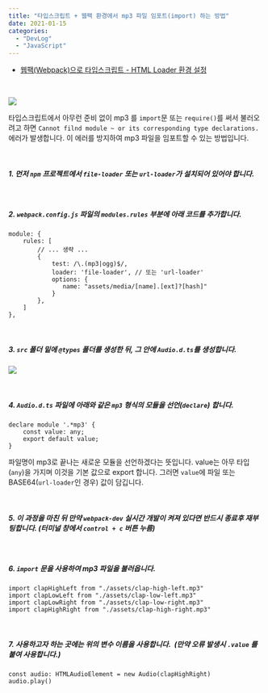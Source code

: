 ```yaml
---
title: "타입스크립트 + 웹팩 환경에서 mp3 파일 임포트(import) 하는 방법"
date: 2021-01-15
categories: 
  - "DevLog"
  - "JavaScript"
---
```


- [웹팩(Webpack)으로 타입스크립트 - HTML Loader 환경 설정](http://yoonbumtae.com/?p=3487)

 

![](./assets/img/wp-content/uploads/2021/01/스크린샷-2021-01-15-오후-7.47.27.png)

타입스크립트에서 아무런 준비 없이 mp3 를 `import`문 또는 `require()`를 써서 불러오려고 하면 `Cannot filnd module ~ or its corresponding type declarations.` 에러가 발생합니다. 이 에러를 방지하여 mp3 파일을 임포트할 수 있는 방법입니다.

 

##### **1\. 먼저 `npm` 프로젝트에서 `file-loader` 또는 `url-loader`가 설치되어 있어야 합니다.**

 

##### **2\. `webpack.config.js` 파일의 `modules.rules` 부분에 아래 코드를 추가합니다.**

```
module: {
    rules: [
        // ... 생략 ...
        {
            test: /\.(mp3|ogg)$/,
            loader: 'file-loader', // 또는 'url-loader'
            options: {
               name: "assets/media/[name].[ext]?[hash]"
            }
        },
    ]
},
```

 

##### **3\. `src` 폴더 밑에 `@types` 폴더를 생성한 뒤, 그 안에 `Audio.d.ts`를 생성합니다.** 

![](./assets/img/wp-content/uploads/2021/01/스크린샷-2021-01-15-오후-7.49.27.png)

 

##### **4\. `Audio.d.ts` 파일에 아래와 같은 `mp3` 형식의 모듈을 선언(`declare`) 합니다.**

```
declare module '.*mp3' {
    const value: any;
    export default value;
}
```

파일명이 mp3로 끝나는 새로운 모듈을 선언하겠다는 뜻입니다. value는 아무 타입(`any`)을 가지며 이것을 기본 값으로 export 합니다. 그러면 `value`에 파일 또는 BASE64(`url-loader`인 경우) 값이 담깁니다.

 

##### **5\. 이 과정을 마친 뒤 만약 `webpack-dev` 실시간 개발이 켜져 있다면 반드시 종료후 재부팅합니다. (터미널 창에서 `control + c` 버튼 누름)**

 

##### **6\. `import` 문을 사용하여 mp3 파일을 불러옵니다.**

```
import clapHighLeft from "./assets/clap-high-left.mp3"
import clapLowLeft from "./assets/clap-low-left.mp3"
import clapLowRight from "./assets/clap-low-right.mp3"
import clapHighRight from "./assets/clap-high-right.mp3"
```

 

##### **7\. 사용하고자 하는 곳에는 위의 변수 이름을 사용합니다.  (만약 오류 발생시 `.value` 를 붙여 사용합니다.)**

```
const audio: HTMLAudioElement = new Audio(clapHighRight)
audio.play()
```

